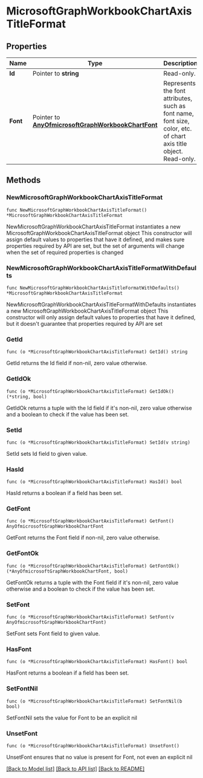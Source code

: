 # MicrosoftGraphWorkbookChartAxisTitleFormat

## Properties

Name | Type | Description | Notes
------------ | ------------- | ------------- | -------------
**Id** | Pointer to **string** | Read-only. | [optional] 
**Font** | Pointer to [**AnyOfmicrosoftGraphWorkbookChartFont**](anyOf&lt;microsoft.graph.workbookChartFont&gt;.md) | Represents the font attributes, such as font name, font size, color, etc. of chart axis title object. Read-only. | [optional] 

## Methods

### NewMicrosoftGraphWorkbookChartAxisTitleFormat

`func NewMicrosoftGraphWorkbookChartAxisTitleFormat() *MicrosoftGraphWorkbookChartAxisTitleFormat`

NewMicrosoftGraphWorkbookChartAxisTitleFormat instantiates a new MicrosoftGraphWorkbookChartAxisTitleFormat object
This constructor will assign default values to properties that have it defined,
and makes sure properties required by API are set, but the set of arguments
will change when the set of required properties is changed

### NewMicrosoftGraphWorkbookChartAxisTitleFormatWithDefaults

`func NewMicrosoftGraphWorkbookChartAxisTitleFormatWithDefaults() *MicrosoftGraphWorkbookChartAxisTitleFormat`

NewMicrosoftGraphWorkbookChartAxisTitleFormatWithDefaults instantiates a new MicrosoftGraphWorkbookChartAxisTitleFormat object
This constructor will only assign default values to properties that have it defined,
but it doesn't guarantee that properties required by API are set

### GetId

`func (o *MicrosoftGraphWorkbookChartAxisTitleFormat) GetId() string`

GetId returns the Id field if non-nil, zero value otherwise.

### GetIdOk

`func (o *MicrosoftGraphWorkbookChartAxisTitleFormat) GetIdOk() (*string, bool)`

GetIdOk returns a tuple with the Id field if it's non-nil, zero value otherwise
and a boolean to check if the value has been set.

### SetId

`func (o *MicrosoftGraphWorkbookChartAxisTitleFormat) SetId(v string)`

SetId sets Id field to given value.

### HasId

`func (o *MicrosoftGraphWorkbookChartAxisTitleFormat) HasId() bool`

HasId returns a boolean if a field has been set.

### GetFont

`func (o *MicrosoftGraphWorkbookChartAxisTitleFormat) GetFont() AnyOfmicrosoftGraphWorkbookChartFont`

GetFont returns the Font field if non-nil, zero value otherwise.

### GetFontOk

`func (o *MicrosoftGraphWorkbookChartAxisTitleFormat) GetFontOk() (*AnyOfmicrosoftGraphWorkbookChartFont, bool)`

GetFontOk returns a tuple with the Font field if it's non-nil, zero value otherwise
and a boolean to check if the value has been set.

### SetFont

`func (o *MicrosoftGraphWorkbookChartAxisTitleFormat) SetFont(v AnyOfmicrosoftGraphWorkbookChartFont)`

SetFont sets Font field to given value.

### HasFont

`func (o *MicrosoftGraphWorkbookChartAxisTitleFormat) HasFont() bool`

HasFont returns a boolean if a field has been set.

### SetFontNil

`func (o *MicrosoftGraphWorkbookChartAxisTitleFormat) SetFontNil(b bool)`

 SetFontNil sets the value for Font to be an explicit nil

### UnsetFont
`func (o *MicrosoftGraphWorkbookChartAxisTitleFormat) UnsetFont()`

UnsetFont ensures that no value is present for Font, not even an explicit nil

[[Back to Model list]](../README.md#documentation-for-models) [[Back to API list]](../README.md#documentation-for-api-endpoints) [[Back to README]](../README.md)


